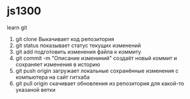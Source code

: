 # js1300
learn git

1) git clone <link> Выкачивает код репозитория
2) git status показывает статус текущих изменений
3) git add <filename> подготовить изменения файла к коммиту
4) git commit -m "Описание измениний" создаёт новый коммит и сохраняет изменения в историю
5) git push origin <branch name> загружает локальные сохранённые изменения с компьютера на сайт гитхаба
6) git pull origin <branch name> скачивает обновления из репозитория для какой-то указаной ветки